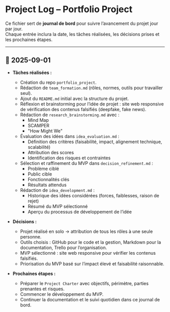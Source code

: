 # Project Log – Portfolio Project

Ce fichier sert de **journal de bord** pour suivre l’avancement du projet jour par jour.  
Chaque entrée inclura la date, les tâches réalisées, les décisions prises et les prochaines étapes.

---

## 📅 2025-09-01
- **Tâches réalisées :**
  - Création du repo `portfolio_project`.
  - Rédaction de `team_formation.md` (rôles, normes, outils pour travailler seul).
  - Ajout du `README.md` initial avec la structure du projet.
  - Réflexion et brainstorming pour l’idée de projet : site web responsive de vérification des contenus falsifiés (deepfake, fake news).
  - Rédaction de `research_brainstorming.md` avec : 
    - Mind Map
    - SCAMPER
    - "How Might We"
  - Évaluation des idées dans `idea_evaluation.md` :
    - Définition des critères (faisabilité, impact, alignement technique, scalabilité)
    - Attribution des scores
    - Identification des risques et contraintes
  - Sélection et raffinement du MVP dans `decision_refinement.md` :
    - Problème ciblé
    - Public cible
    - Fonctionnalités clés
    - Résultats attendus
  - Rédaction de `idea_development.md` :
    - Historique des idées considérées (forces, faiblesses, raison de rejet)
    - Résumé du MVP sélectionné
    - Aperçu du processus de développement de l’idée

- **Décisions :**
  - Projet réalisé en solo → attribution de tous les rôles à une seule personne.
  - Outils choisis : GitHub pour le code et la gestion, Markdown pour la documentation, Trello pour l’organisation.
  - MVP sélectionné : site web responsive pour vérifier les contenus falsifiés.
  - Priorisation du MVP basé sur l’impact élevé et faisabilité raisonnable.

- **Prochaines étapes :**
  - Préparer le `Project Charter` avec objectifs, périmètre, parties prenantes et risques.
  - Commencer le développement du MVP.
  - Continuer la documentation et le suivi quotidien dans ce journal de bord.
